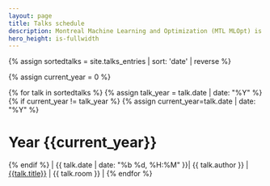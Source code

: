 ```yaml
---
layout: page
title: Talks schedule
description: Montreal Machine Learning and Optimization (MTL MLOpt) is a group of researchers living and working in Montréal.
hero_height: is-fullwidth
---
```



{% assign sortedtalks = site.talks_entries | sort: 'date' | reverse %}

{%  assign current_year = 0  %}

{% for talk in sortedtalks %} {% assign talk_year = talk.date | date: "%Y" %} {% if current_year != talk_year %}  {% assign current_year=talk.date | date: "%Y" %} 
# Year {{current_year}}

{% endif %} | {{ talk.date | date: "%b %d, %H:%M" }}| {{ talk.author }} | [{{talk.title}}]({{site.baseurl}}{{talk.url}})  |  {{ talk.room }}  | 
{% endfor %}




